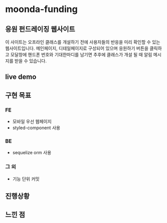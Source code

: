 # moonda-funding
## 응원 펀드레이징 웹사이트
이 사이트는 오프라인 클래스를 개설하기 전에 사용자들의 반응을 미리 확인할 수 있는 웹사이트입니다. 메인페이지, 디테일페이지로 구성되어 있으며 응원하기 버튼을 클릭하고 모달창에 핸드폰 번호와 기대한마디를 남기면 추후에 클래스가 개설 될 때 알림 메시지를 받을 수 있습니다.

## live demo

## 구현 목표

### FE
- 모바일 우선 웹페이지
- styled-component 사용

### BE
- sequelize orm 사용


### 그 외
- 기능 단위 커밋



## 진행상황

## 느낀 점
